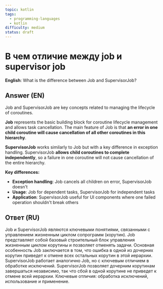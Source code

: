 ```yaml
---
topic: kotlin
tags:
  - programming-languages
  - kotlin
difficulty: medium
status: draft
---
```


# В чем отличие между job и supervisor job

**English**: What is the difference between Job and SupervisorJob?

## Answer (EN)
Job and SupervisorJob are key concepts related to managing the lifecycle of coroutines.

**Job** represents the basic building block for coroutine lifecycle management and allows task cancellation. The main feature of Job is that **an error in one child coroutine will cause cancellation of all other coroutines in this hierarchy**.

**SupervisorJob** works similarly to Job but with a key difference in exception handling. SupervisorJob **allows child coroutines to complete independently**, so a failure in one coroutine will not cause cancellation of the entire hierarchy.

**Key differences:**
- **Exception handling**: Job cancels all children on error, SupervisorJob doesn't
- **Usage**: Job for dependent tasks, SupervisorJob for independent tasks
- **Application**: SupervisorJob useful for UI components where one failed operation shouldn't break others

## Ответ (RU)
Job и SupervisorJob являются ключевыми понятиями, связанными с управлением жизненным циклом сопрограмм (корутин). Job представляет собой базовый строительный блок управления жизненным циклом корутины и позволяет отменять задачи. Основная особенность Job заключается в том, что ошибка в одной из дочерних корутин приведет к отмене всех остальных корутин в этой иерархии. SupervisorJob работает аналогично Job, но с ключевым отличием в обработке исключений. SupervisorJob позволяет дочерним корутинам завершаться независимо, так что сбой в одной корутине не приведет к отмене всей иерархии. Ключевые отличия: обработка исключений, использование и применение.

